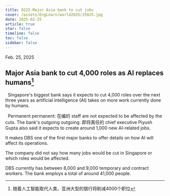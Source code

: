 ```yaml
---
title: 0225-Major Asia bank to cut jobs
cover: /assets/EngLearn/world2025/25025.jpg
date: 2025-02-25
article: true
star: false
timeline: false
toc: false
sidebar: false
---
```

Feb. 25, 2025
<!-- more -->

## Major Asia bank to cut 4,000 roles as AI replaces humans[^t1]

&nbsp; Singapore's biggest bank says it expects to cut 4,000 roles over the next three years as artificial intelligence (AI) takes on more work currently done by humans.

&nbsp; <span class="space"></span>
<span class="hover-note">
Permanent
<span class="hover-content">
permanent: 在编的
</span></span>
 staff are not expected to be affected by the cuts. The bank's 
<span class="hover-note">
outgoing
<span class="hover-content">
outgoing: 即将离任的
</span></span>
 chief executive Piyush Gupta also said it expects to create around 1,000 new AI-related jobs.

It makes DBS one of the first major banks to offer details on how AI will affect its operations.

The company did not say how many jobs would be cut in Singapore or which roles would be affected.

DBS currently has between 8,000 and 9,000 temporary and contract workers. The bank employs a total of around 41,000 people.

[^t1]: 随着人工智能取代人类，亚洲大型的银行将削减4000个职位